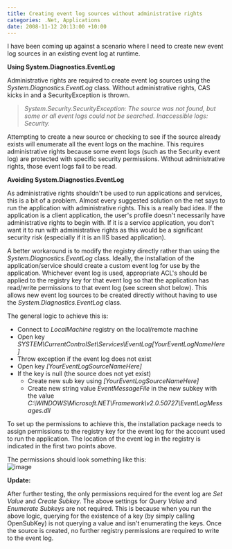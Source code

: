 ```yaml
---
title: Creating event log sources without administrative rights
categories: .Net, Applications
date: 2008-11-12 20:13:00 +10:00
---
```


I have been coming up against a scenario where I need to create new event log sources in an existing event log at runtime. 

**Using System.Diagnostics.EventLog**

Administrative rights are required to create event log sources using the _System.Diagnostics.EventLog_ class. Without administrative rights, CAS kicks in and a SecurityException is thrown.

> _System.Security.SecurityException: The source was not found, but some or all event logs could not be searched. Inaccessible logs: Security._

Attempting to create a new source or checking to see if the source already exists will enumerate all the event logs on the machine. This requires administrative rights because some event logs (such as the Security event log) are protected with specific security permissions. Without administrative rights, those event logs fail to be read.

<!--more-->

**Avoiding System.Diagnostics.EventLog**

As administrative rights shouldn't be used to run applications and services, this is a bit of a problem. Almost every suggested solution on the net says to run the application with administrative rights. This is a really bad idea. If the application is a client application, the user's profile doesn't necessarily have administrative rights to begin with. If it is a service application, you don't want it to run with administrative rights as this would be a significant security risk (especially if it is an IIS based application).

A better workaround is to modify the registry directly rather than using the _System.Diagnostics.EventLog_ class. Ideally, the installation of the application/service should create a custom event log for use by the application. Whichever event log is used, appropriate ACL's should be applied to the registry key for that event log so that the application has read/write permissions to that event log (see screen shot below). This allows new event log sources to be created directly without having to use the _System.Diagnostics.EventLog_ class.

The general logic to achieve this is:

* Connect to _LocalMachine_ registry on the local/remote machine
* Open key _SYSTEM\CurrentControlSet\Services\EventLog\[YourEventLogNameHere]_
* Throw exception if the event log does not exist
* Open key _[YourEventLogSourceNameHere]_
* If the key is null (the source does not yet exist) 
  * Create new sub key using _[YourEventLogSourceNameHere]_
  * Create new string value _EventMessageFile_ in the new subkey with the value _C:\WINDOWS\Microsoft.NET\Framework\v2.0.50727\EventLogMessages.dll_

To set up the permissions to achieve this, the installation package needs to assign permissions to the registry key for the event log for the account used to run the application. The location of the event log in the registry is indicated in the first two points above. 

The permissions should look something like this:  
![image][0]

**Update:**

After further testing, the only permissions required for the event log are _Set Value_ and _Create Subkey_. The above settings for _Query Value_ and _Enumerate Subkeys_ are not required. This is because when you run the above logic, querying for the existence of a key (by simply calling OpenSubKey) is not querying a value and isn't enumerating the keys. Once the source is created, no further registry permissions are required to write to the event log.

[0]: /files/WindowsLiveWriter/Creatingeventlogsourceswithoutadministra_DCD9/image_3.png
